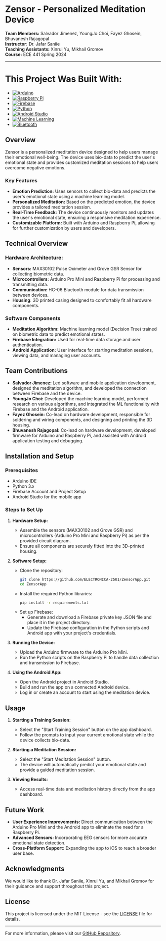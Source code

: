 # Zensor - Personalized Meditation Device

**Team Members:** Salvador Jimenez, YoungJo Choi, Fayez Ghosein, Bhuvanesh Rajagopal  
**Instructor:** Dr. Jafar Saniie  
**Teaching Assistants:** Xinrui Yu, Mikhail Gromov  
**Course:** ECE 441 Spring 2024  

---
# This Project Was Built With:

* [![Arduino][Arduino-shield]][Arduino-url]
* [![Raspberry Pi][RaspberryPi-shield]][RaspberryPi-url]
* [![Firebase][Firebase-shield]][Firebase-url]
* [![Python][Python-shield]][Python-url]
* [![Android Studio][AndroidStudio-shield]][AndroidStudio-url]
* [![Machine Learning][MachineLearning-shield]][MachineLearning-url]
* [![Bluetooth][Bluetooth-shield]][Bluetooth-url]

## Overview

Zensor is a personalized meditation device designed to help users manage their emotional well-being. The device uses bio-data to predict the user's emotional state and provides customized meditation sessions to help users overcome negative emotions.

### Key Features
- **Emotion Prediction:** Uses sensors to collect bio-data and predicts the user's emotional state using a machine learning model.
- **Personalized Meditation:** Based on the predicted emotion, the device provides a tailored meditation session.
- **Real-Time Feedback:** The device continuously monitors and updates the user's emotional state, ensuring a responsive meditation experience.
- **Customizable Platform:** Built with Arduino and Raspberry Pi, allowing for further customization by users and developers.

## Technical Overview

### Hardware Architecture: 
- **Sensors:** MAX30102 Pulse Oximeter and Grove GSR Sensor for collecting biometric data.
- **Microcontrollers:** Arduino Pro Mini and Raspberry Pi for processing and transmitting data.
- **Communication:** HC-06 Bluetooth module for data transmission between devices.
- **Housing:** 3D printed casing designed to comfortably fit all hardware components.

### Software Components
- **Meditation Algorithm:** Machine learning model (Decision Tree) trained on biometric data to predict emotional states.
- **Firebase Integration:** Used for real-time data storage and user authentication.
- **Android Application:** User interface for starting meditation sessions, viewing data, and managing user accounts.

## Team Contributions

- **Salvador Jimenez:** Led software and mobile application development, designed the meditation algorithm, and developed the connection between Firebase and the device.
- **YoungJo Choi:** Developed the machine learning model, performed research on various algorithms, and integrated the ML functionality with Firebase and the Android application.
- **Fayez Ghosein:** Co-lead on hardware development, responsible for soldering and wiring components, and designing and printing the 3D housing.
- **Bhuvanesh Rajagopal:** Co-lead on hardware development, developed firmware for Arduino and Raspberry Pi, and assisted with Android application testing and debugging.

## Installation and Setup

### Prerequisites
- Arduino IDE
- Python 3.x
- Firebase Account and Project Setup
- Android Studio for the mobile app

### Steps to Set Up

1. **Hardware Setup:**
   - Assemble the sensors (MAX30102 and Grove GSR) and microcontrollers (Arduino Pro Mini and Raspberry Pi) as per the provided circuit diagram.
   - Ensure all components are securely fitted into the 3D-printed housing.

2. **Software Setup:**
   - Clone the repository:
     ```bash
     git clone https://github.com/ELECTRONICA-2501/ZensorApp.git
     cd ZensorApp
     ```
   - Install the required Python libraries:
     ```bash
     pip install -r requirements.txt
     ```
   - Set up Firebase:
     - Generate and download a Firebase private key JSON file and place it in the project directory.
     - Update the Firebase configuration in the Python scripts and Android app with your project's credentials.

3. **Running the Device:**
   - Upload the Arduino firmware to the Arduino Pro Mini.
   - Run the Python scripts on the Raspberry Pi to handle data collection and transmission to Firebase.

4. **Using the Android App:**
   - Open the Android project in Android Studio.
   - Build and run the app on a connected Android device.
   - Log in or create an account to start using the meditation device.

## Usage

1. **Starting a Training Session:**
   - Select the "Start Training Session" button on the app dashboard.
   - Follow the prompts to input your current emotional state while the device collects bio-data.

2. **Starting a Meditation Session:**
   - Select the "Start Meditation Session" button.
   - The device will automatically predict your emotional state and provide a guided meditation session.

3. **Viewing Results:**
   - Access real-time data and meditation history directly from the app dashboard.

## Future Work

- **User Experience Improvements:** Direct communication between the Arduino Pro Mini and the Android app to eliminate the need for a Raspberry Pi.
- **Advanced Sensors:** Incorporating EEG sensors for more accurate emotional state detection.
- **Cross-Platform Support:** Expanding the app to iOS to reach a broader user base.

## Acknowledgments

We would like to thank Dr. Jafar Saniie, Xinrui Yu, and Mikhail Gromov for their guidance and support throughout this project.

## License

This project is licensed under the MIT License - see the [LICENSE](LICENSE) file for details.

---

For more information, please visit our [GitHub Repository](https://github.com/ELECTRONICA-2501/ZensorApp).



<!-- MD Links & Images -->

[Arduino-shield]: https://img.shields.io/badge/Arduino-00979D?style=for-the-badge&logo=arduino&logoColor=white
[Arduino-url]: https://www.arduino.cc/

[RaspberryPi-shield]: https://img.shields.io/badge/Raspberry%20Pi-A22846?style=for-the-badge&logo=raspberry-pi&logoColor=white
[RaspberryPi-url]: https://www.raspberrypi.org/

[Firebase-shield]: https://img.shields.io/badge/firebase-a08021?style=for-the-badge&logo=firebase&logoColor=ffcd34
[Firebase-url]: https://firebase.google.com/

[Python-shield]: https://img.shields.io/badge/Python-3776AB?style=for-the-badge&logo=python&logoColor=white
[Python-url]: https://www.python.org/

[AndroidStudio-shield]: https://img.shields.io/badge/Android%20Studio-3DDC84?style=for-the-badge&logo=android-studio&logoColor=white
[AndroidStudio-url]: https://developer.android.com/studio

[MachineLearning-shield]: https://img.shields.io/badge/Machine%20Learning-FF6F00?style=for-the-badge&logo=ml&logoColor=white
[MachineLearning-url]: https://scikit-learn.org/

[Bluetooth-shield]: https://img.shields.io/badge/Bluetooth-0082FC?style=for-the-badge&logo=bluetooth&logoColor=white
[Bluetooth-url]: https://www.bluetooth.com/



